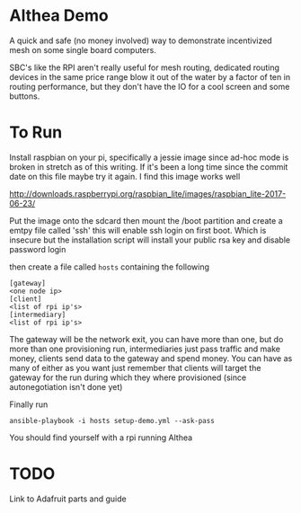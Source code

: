 Althea Demo
===========

A quick and safe (no money involved) way to demonstrate incentivized mesh on some single board computers.

SBC's like the RPI aren't really useful for mesh routing, dedicated routing devices in the same price range
blow it out of the water by a factor of ten in routing performance, but they don't have the IO for a cool
screen and some buttons.

To Run
======

Install raspbian on your pi, specifically a jessie image since ad-hoc mode
is broken in stretch as of this writing. If it's been a long time since the commit
date on this file maybe try it again. I find this image works well

   http://downloads.raspberrypi.org/raspbian_lite/images/raspbian_lite-2017-06-23/

Put the image onto the sdcard then mount the /boot partition and create a emtpy
file called 'ssh' this will enable ssh login on first boot. Which is insecure but
the installation script will install your public rsa key and disable password login

then create a file called `hosts` containing the following

    [gateway]
    <one node ip>
    [client]
    <list of rpi ip's>
    [intermediary]
    <list of rpi ip's>

The gateway will be the network exit, you can have more than one, but do more than one
provisioning run, intermediaries just pass traffic and make money, clients send data
to the gateway and spend money. You can have as many of either as you want just remember
that clients will target the gateway for the run during which they where provisioned
(since autonegotiation isn't done yet)

Finally run

    ansible-playbook -i hosts setup-demo.yml --ask-pass


You should find yourself with a rpi running Althea

TODO
====

Link to Adafruit parts and guide
